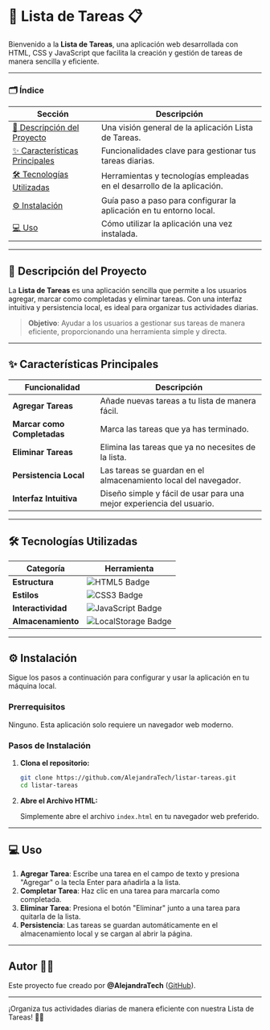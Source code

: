 # 📝 Lista de Tareas 📋

Bienvenido a la **Lista de Tareas**, una aplicación web desarrollada con HTML, CSS y JavaScript que facilita la creación y gestión de tareas de manera sencilla y eficiente.

---

### 🗂️ Índice

| Sección                                      | Descripción                                                                 |
|----------------------------------------------|-----------------------------------------------------------------------------|
| [📄 Descripción del Proyecto](#descripción-del-proyecto) | Una visión general de la aplicación Lista de Tareas.                         |
| [✨ Características Principales](#características-principales) | Funcionalidades clave para gestionar tus tareas diarias.                      |
| [🛠️ Tecnologías Utilizadas](#tecnologías-utilizadas) | Herramientas y tecnologías empleadas en el desarrollo de la aplicación.      |
| [⚙️ Instalación](#instalación)              | Guía paso a paso para configurar la aplicación en tu entorno local.          |
| [💻 Uso](#uso)                              | Cómo utilizar la aplicación una vez instalada.                               |

---

## 📌 Descripción del Proyecto

La **Lista de Tareas** es una aplicación sencilla que permite a los usuarios agregar, marcar como completadas y eliminar tareas. Con una interfaz intuitiva y persistencia local, es ideal para organizar tus actividades diarias.

> **Objetivo**: Ayudar a los usuarios a gestionar sus tareas de manera eficiente, proporcionando una herramienta simple y directa.

---

## ✨ Características Principales

| Funcionalidad                      | Descripción                                                                         |
|------------------------------------|-------------------------------------------------------------------------------------|
| **Agregar Tareas**                 | Añade nuevas tareas a tu lista de manera fácil.                                      |
| **Marcar como Completadas**        | Marca las tareas que ya has terminado.                                               |
| **Eliminar Tareas**                | Elimina las tareas que ya no necesites de la lista.                                  |
| **Persistencia Local**             | Las tareas se guardan en el almacenamiento local del navegador.                      |
| **Interfaz Intuitiva**             | Diseño simple y fácil de usar para una mejor experiencia del usuario.                |

---

## 🛠️ Tecnologías Utilizadas

| Categoría            | Herramienta                 |
|----------------------|-----------------------------|
| **Estructura**       | <img src="https://img.shields.io/badge/html5-%23E34F26.svg?style=for-thebadge&logo=html5&logoColor=white" alt="HTML5 Badge"/>                         |
| **Estilos**          | <img src="https://img.shields.io/badge/css3-%231572B6.svg?style=for-thebadge&logo=css3&logoColor=white" alt="CSS3 Badge"/>                           |
| **Interactividad**   | <img src="https://img.shields.io/badge/javascript-%23F7DF1E.svg?style=for-thebadge&logo=javascript&logoColor=black" alt="JavaScript Badge"/>         |
| **Almacenamiento**   | <img src="https://img.shields.io/badge/localstorage-%2300BFAE.svg?style=for-thebadge&logo=googlechrome&logoColor=white" alt="LocalStorage Badge"/>  |

---

## ⚙️ Instalación

Sigue los pasos a continuación para configurar y usar la aplicación en tu máquina local.

### Prerrequisitos

Ninguno. Esta aplicación solo requiere un navegador web moderno.

### Pasos de Instalación

1. **Clona el repositorio:**

    ```bash
    git clone https://github.com/AlejandraTech/listar-tareas.git
    cd listar-tareas
    ```

2. **Abre el Archivo HTML:**

    Simplemente abre el archivo `index.html` en tu navegador web preferido.

---

## 💻 Uso

1. **Agregar Tarea**: Escribe una tarea en el campo de texto y presiona "Agregar" o la tecla Enter para añadirla a la lista.
2. **Completar Tarea**: Haz clic en una tarea para marcarla como completada.
3. **Eliminar Tarea**: Presiona el botón "Eliminar" junto a una tarea para quitarla de la lista.
4. **Persistencia**: Las tareas se guardan automáticamente en el almacenamiento local y se cargan al abrir la página.

---

## Autor 👩‍💻

Este proyecto fue creado por **@AlejandraTech** ([GitHub](https://github.com/AlejandraTech)).

---

¡Organiza tus actividades diarias de manera eficiente con nuestra Lista de Tareas! 📝✅
